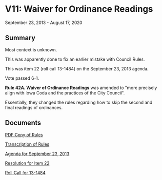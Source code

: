 # V11: Waiver for Ordinance Readings

September 23, 2013 - August 17, 2020 

## Summary

Most context is unknown.

This was apparently done to fix an earlier mistake with Council Rules.

This was item 22 (roll call 13-1484) on the September 23, 2013 agenda.

Vote passed 6-1.

**Rule 42A. Waiver of Ordinance Readings** was amended to "more precisely align with Iowa Coda and the practices of the City Council". 

Essentially, they changed the rules regarding how to skip the second and final readings of ordinances. 

## Documents

[PDF Copy of Rules](assets/rules-archive/2013_09_23/copy.pdf)

[Transcription of Rules](#/view/rules-archive~2013_09_23~transcription)

[Agenda for September 23, 2013](assets/rules-archive/2013_09_23/agenda.pdf)

[Resolution for Item 22](assets/rules-archive/2013_09_23/resolution.pdf)

[Roll Call for 13-1484](assets/rules-archive/2013_09_23/roll_call.pdf)
